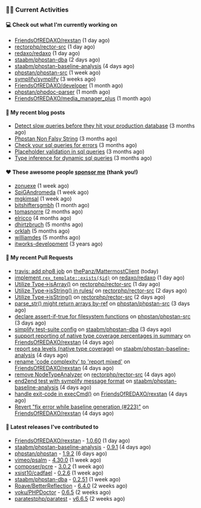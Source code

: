 ### 👨‍💻 Current Activities


#### 💻 Check out what I'm currently working on

- [FriendsOfREDAXO/rexstan](https://github.com/FriendsOfREDAXO/rexstan) (1 day ago)
- [rectorphp/rector-src](https://github.com/rectorphp/rector-src) (1 day ago)
- [redaxo/redaxo](https://github.com/redaxo/redaxo) (1 day ago)
- [staabm/phpstan-dba](https://github.com/staabm/phpstan-dba) (2 days ago)
- [staabm/phpstan-baseline-analysis](https://github.com/staabm/phpstan-baseline-analysis) (4 days ago)
- [phpstan/phpstan-src](https://github.com/phpstan/phpstan-src) (1 week ago)
- [symplify/symplify](https://github.com/symplify/symplify) (3 weeks ago)
- [FriendsOfREDAXO/developer](https://github.com/FriendsOfREDAXO/developer) (1 month ago)
- [phpstan/phpdoc-parser](https://github.com/phpstan/phpdoc-parser) (1 month ago)
- [FriendsOfREDAXO/media_manager_plus](https://github.com/FriendsOfREDAXO/media_manager_plus) (1 month ago)


#### 📜 My recent blog posts

- [Detect slow queries before they hit your production database](https://staabm.github.io/2022/08/16/phpstan-dba-query-plan-analysis.html) (3 months ago)
- [Phpstan Non Falsy String](https://staabm.github.io/2022/08/11/phpstan-non-falsy-string.html) (3 months ago)
- [Check your sql queries for errors](https://staabm.github.io/2022/08/05/phpstan-dba-syntax-error-detection.html) (3 months ago)
- [Placeholder validation in sql queries](https://staabm.github.io/2022/07/30/phpstan-dba-placeholder-validation.html) (3 months ago)
- [Type inference for dynamic sql queries](https://staabm.github.io/2022/07/23/phpstan-dba-inference-placeholder.html) (3 months ago)


#### ❤️ These awesome people [sponsor me](https://github.com/sponsors/staabm) (thank you!)

- [zonuexe](https://github.com/zonuexe) (1 week ago)
- [SpiGAndromeda](https://github.com/SpiGAndromeda) (1 week ago)
- [mgkimsal](https://github.com/mgkimsal) (1 week ago)
- [bitshiftersgmbh](https://github.com/bitshiftersgmbh) (1 month ago)
- [tomasnorre](https://github.com/tomasnorre) (2 months ago)
- [elricco](https://github.com/elricco) (4 months ago)
- [dhirtzbruch](https://github.com/dhirtzbruch) (5 months ago)
- [orklah](https://github.com/orklah) (5 months ago)
- [williamdes](https://github.com/williamdes) (5 months ago)
- [itworks-development](https://github.com/itworks-development) (3 years ago)


#### 🔨 My recent Pull Requests

- [travis: add php8 job](https://github.com/thePanz/MattermostClient/pull/11) on [thePanz/MattermostClient](https://github.com/thePanz/MattermostClient) (today)
- [implement `rex_template::exists($id)`](https://github.com/redaxo/redaxo/pull/5419) on [redaxo/redaxo](https://github.com/redaxo/redaxo) (1 day ago)
- [Utilize Type-&gt;isArray()](https://github.com/rectorphp/rector-src/pull/3065) on [rectorphp/rector-src](https://github.com/rectorphp/rector-src) (1 day ago)
- [Utilize Type-&gt;isString() in rules/](https://github.com/rectorphp/rector-src/pull/3064) on [rectorphp/rector-src](https://github.com/rectorphp/rector-src) (2 days ago)
- [Utilize Type-&gt;isString()](https://github.com/rectorphp/rector-src/pull/3063) on [rectorphp/rector-src](https://github.com/rectorphp/rector-src) (2 days ago)
- [parse_str() might return arrays by-ref](https://github.com/phpstan/phpstan-src/pull/1994) on [phpstan/phpstan-src](https://github.com/phpstan/phpstan-src) (3 days ago)
- [declare assert-if-true for filesystem functions](https://github.com/phpstan/phpstan-src/pull/1993) on [phpstan/phpstan-src](https://github.com/phpstan/phpstan-src) (3 days ago)
- [simplify test-suite config](https://github.com/staabm/phpstan-dba/pull/464) on [staabm/phpstan-dba](https://github.com/staabm/phpstan-dba) (3 days ago)
- [support reporting of native type coverage percentages in summary](https://github.com/FriendsOfREDAXO/rexstan/pull/227) on [FriendsOfREDAXO/rexstan](https://github.com/FriendsOfREDAXO/rexstan) (4 days ago)
- [report sea levels (native type coverage)](https://github.com/staabm/phpstan-baseline-analysis/pull/81) on [staabm/phpstan-baseline-analysis](https://github.com/staabm/phpstan-baseline-analysis) (4 days ago)
- [rename &#39;code complexity&#39; to &#39;report mixed&#39;](https://github.com/FriendsOfREDAXO/rexstan/pull/226) on [FriendsOfREDAXO/rexstan](https://github.com/FriendsOfREDAXO/rexstan) (4 days ago)
- [remove NodeTypeAnalyzer](https://github.com/rectorphp/rector-src/pull/3055) on [rectorphp/rector-src](https://github.com/rectorphp/rector-src) (4 days ago)
- [end2end test with symplify message format](https://github.com/staabm/phpstan-baseline-analysis/pull/80) on [staabm/phpstan-baseline-analysis](https://github.com/staabm/phpstan-baseline-analysis) (4 days ago)
- [handle exit-code in execCmd()](https://github.com/FriendsOfREDAXO/rexstan/pull/225) on [FriendsOfREDAXO/rexstan](https://github.com/FriendsOfREDAXO/rexstan) (4 days ago)
- [Revert &#34;fix error while baseline generation (#223)&#34;](https://github.com/FriendsOfREDAXO/rexstan/pull/224) on [FriendsOfREDAXO/rexstan](https://github.com/FriendsOfREDAXO/rexstan) (4 days ago)


#### 🔭 Latest releases I've contributed to

- [FriendsOfREDAXO/rexstan](https://github.com/FriendsOfREDAXO/rexstan) - [1.0.60](https://github.com/FriendsOfREDAXO/rexstan/releases/tag/1.0.60) (1 day ago)
- [staabm/phpstan-baseline-analysis](https://github.com/staabm/phpstan-baseline-analysis) - [0.9.1](https://github.com/staabm/phpstan-baseline-analysis/releases/tag/0.9.1) (4 days ago)
- [phpstan/phpstan](https://github.com/phpstan/phpstan) - [1.9.2](https://github.com/phpstan/phpstan/releases/tag/1.9.2) (6 days ago)
- [vimeo/psalm](https://github.com/vimeo/psalm) - [4.30.0](https://github.com/vimeo/psalm/releases/tag/4.30.0) (1 week ago)
- [composer/pcre](https://github.com/composer/pcre) - [3.0.2](https://github.com/composer/pcre/releases/tag/3.0.2) (1 week ago)
- [xsist10/cadfael](https://github.com/xsist10/cadfael) - [0.2.6](https://github.com/xsist10/cadfael/releases/tag/0.2.6) (1 week ago)
- [staabm/phpstan-dba](https://github.com/staabm/phpstan-dba) - [0.2.51](https://github.com/staabm/phpstan-dba/releases/tag/0.2.51) (1 week ago)
- [Roave/BetterReflection](https://github.com/Roave/BetterReflection) - [6.4.0](https://github.com/Roave/BetterReflection/releases/tag/6.4.0) (2 weeks ago)
- [voku/PHPDoctor](https://github.com/voku/PHPDoctor) - [0.6.5](https://github.com/voku/PHPDoctor/releases/tag/0.6.5) (2 weeks ago)
- [paratestphp/paratest](https://github.com/paratestphp/paratest) - [v6.6.5](https://github.com/paratestphp/paratest/releases/tag/v6.6.5) (2 weeks ago)
